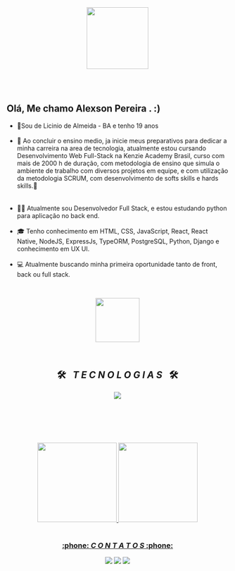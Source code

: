 <!--cabeçalho HELLO WORD-->
<div align = "center">
  <img height = "140px" src = "https://user-images.githubusercontent.com/92947069/183311882-d6cec5b0-18e8-48cf-a551-098f295fbce5.gif" >
</div>

<br><br>
<!--FIM cabeçalho HELLO WORD-->

<!--inicio descrição-->
## Olá, Me chamo Alexson Pereira . :)

<ul align="left">
<li>📍Sou de Licinio de Almeida - BA e tenho 19 anos </li>
<br>
<li>🚀 Ao concluir o ensino medio, ja inicie meus preparativos para dedicar a minha carreira na area de tecnologia, atualmente estou cursando Desenvolvimento Web Full-Stack na Kenzie Academy Brasil, curso com mais de 2000 h de duração, com metodologia de ensino que simula o ambiente de trabalho com diversos projetos em equipe, e com utilização da metodologia SCRUM, com desenvolvimento de softs skills e hards skills.🚀</li><br>
<br>
<li>👩‍💻 Atualmente sou Desenvolvedor Full Stack, e estou estudando python para aplicação no back end.</li>
<br>
<li>🎓 Tenho conhecimento em HTML, CSS, JavaScript, React, React Native, NodeJS, ExpressJs, TypeORM, PostgreSQL, Python, Django e conhecimento em UX UI.  </li>
<br>
<li>💻 Atualmente buscando minha primeira oportunidade tanto de front, back ou full stack. </li>
</ul>
<br>
<!--FIM descrição-->
<p align="center" width="500px">
  <img width="100em" src="https://gifdb.com/images/file/lofi-music-chill-night-studying-garden-lxde4silrpwounpz.gif" />
</p>


<!--INICIO Tecnologias-->
<br>
<h2 align="center">🛠️&ensp; <i>T E C N O L O G I A S</i> &ensp;🛠️</h2>
<p align="center">
  <a href="https://skillicons.dev">
    <img src="https://skillicons.dev/icons?i=git,github,html,css,js,react,ts,nodejs,express,postgresql,jest,vercel,vscode,figma,styledcomponents,tailwind&perline=8" />
  </a>
</p>
<br><br><br><br><br>
<div align="center">
  <a href="https://github-readme-stats.vercel.app/api?username=AlexsonPereira"></a>
  <a href="https://github.com/alexsonpereira">
  <img height="180em" src="https://github-readme-stats.vercel.app/api?username=AlexsonPereira&show_icons=true&theme=dark&include_all_commits=true&count_private=true"/>
  <img height="180em" src="https://github-readme-stats.vercel.app/api/top-langs/?username=AlexsonPereira&layout=compact&langs_count=7&theme=dark"/>
</div>
<br>
<!--Contatos-->
<h3 align="center">:phone: <i>C O N T A T O S</i> :phone:</h2>
<div align="center">
<a href="https://instagram.com/alexson_010" target="_blank"><img src="https://img.shields.io/badge/-Instagram-%23E4405F?style=for-the-badge&logo=instagram&logoColor=white" target="_blank"></a>
<a href = "alexspnpe@gmail.com"><img src="https://img.shields.io/badge/-Gmail-%23333?style=for-the-badge&logo=gmail&logoColor=white" target="_blank"></a>
<a href="https://www.linkedin.com/in/alexsonpereira/" target="_blank"><img src="https://img.shields.io/badge/-LinkedIn-%230077B5?style=for-the-badge&logo=linkedin&logoColor=white" target="_blank"></a>
</div>
